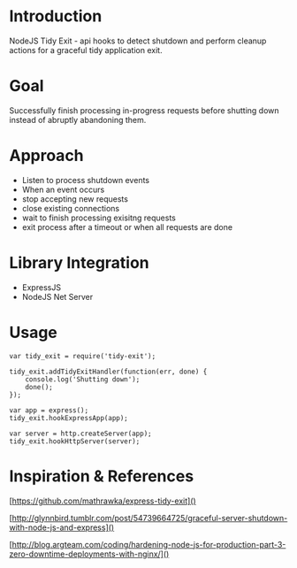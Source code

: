 # Introduction
 NodeJS Tidy Exit - api hooks to detect shutdown and perform cleanup actions for a graceful tidy application exit.

# Goal
Successfully finish processing in-progress requests before shutting down instead of abruptly abandoning them.

# Approach
* Listen to process shutdown events
* When  an event occurs
 * stop accepting new requests
 * close existing connections
 * wait to finish processing exisitng requests
* exit process after a timeout or when all requests are done

# Library Integration
* ExpressJS
* NodeJS Net Server

# Usage

    var tidy_exit = require('tidy-exit');

    tidy_exit.addTidyExitHandler(function(err, done) {
        console.log('Shutting down');
        done();
    });

    var app = express();
    tidy_exit.hookExpressApp(app);

    var server = http.createServer(app);
    tidy_exit.hookHttpServer(server);


# Inspiration & References
[https://github.com/mathrawka/express-tidy-exit]()

[http://glynnbird.tumblr.com/post/54739664725/graceful-server-shutdown-with-node-js-and-express]()

[http://blog.argteam.com/coding/hardening-node-js-for-production-part-3-zero-downtime-deployments-with-nginx/]()
